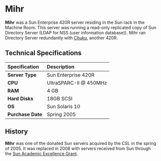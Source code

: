 # Mihr

**Mihr** was a Sun Enterprise 420R server residing in the Sun rack in the Machine Room. This server was running a read-only replicated copy of Sun Directory Server \(LDAP for NSS \(user information database\)\). Mihr ran Directory Server redundantly with [Chuku](chuku.md), another 420R.

## Technical Specifications

| Specification | Description |
| :--- | :--- |
| **Server Type** | Sun Enterprise 420R |
| **CPU** | UltraSPARC-II @ 450MHz |
| **RAM** | 4 GB |
| **Hard Disks** | 18GB SCSI |
| **OS** | Sun Solaris 10 |
| **Purchase Date** | Spring 2005 |

## History

**Mihr** was one of the donated Sun servers acquired by the CSL in the spring of 2005. It was replaced in 2008 with servers received from Sun through the [Sun Academic Excellence Grant](../history/2008-sun-aeg.md).

